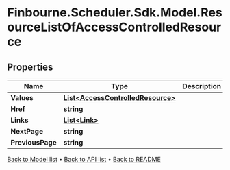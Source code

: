 # Finbourne.Scheduler.Sdk.Model.ResourceListOfAccessControlledResource

## Properties

Name | Type | Description | Notes
------------ | ------------- | ------------- | -------------
**Values** | [**List&lt;AccessControlledResource&gt;**](AccessControlledResource.md) |  | 
**Href** | **string** |  | [optional] 
**Links** | [**List&lt;Link&gt;**](Link.md) |  | [optional] 
**NextPage** | **string** |  | [optional] 
**PreviousPage** | **string** |  | [optional] 

[Back to Model list](../README.md#documentation-for-models) &#8226; [Back to API list](../README.md#documentation-for-api-endpoints) &#8226; [Back to README](../README.md)

